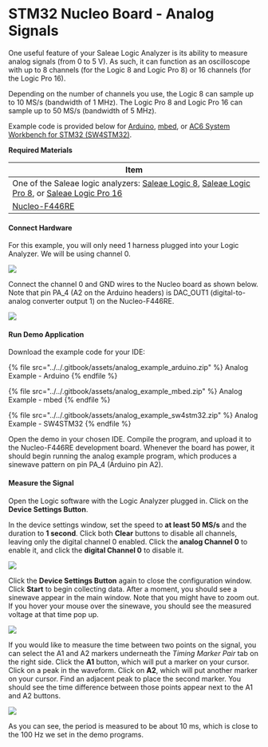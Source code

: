 # STM32 Nucleo Board - Analog Signals

One useful feature of your Saleae Logic Analyzer is its ability to measure analog signals (from 0 to 5 V). As such, it can function as an oscilloscope with up to 8 channels (for the Logic 8 and Logic Pro 8) or 16 channels (for the Logic Pro 16).

Depending on the number of channels you use, the Logic 8 can sample up to 10 MS/s (bandwidth of 1 MHz). The Logic Pro 8 and Logic Pro 16 can sample up to 50 MS/s (bandwidth of 5 MHz).

Example code is provided below for [Arduino](https://www.arduino.cc/), [mbed](https://os.mbed.com/), or [AC6 System Workbench for STM32 (SW4STM32)](http://www.openstm32.org/).

**Required Materials**

| Item                                                                                                                                                                                                                                                          |
| ------------------------------------------------------------------------------------------------------------------------------------------------------------------------------------------------------------------------------------------------------------- |
| One of the Saleae logic analyzers: [Saleae Logic 8](https://usd.saleae.com/products/saleae-logic-8), [Saleae Logic Pro 8](https://usd.saleae.com/products/saleae-logic-pro-8), or [Saleae Logic Pro 16](https://usd.saleae.com/products/saleae-logic-pro-16)​ |
| ​[Nucleo-F446RE](https://www.digikey.com/product-detail/en/stmicroelectronics/NUCLEO-F446RE/497-15882-ND/5347712)​                                                                                                                                            |

#### Connect Hardware <a href="#connect-hardware-1" id="connect-hardware-1"></a>

For this example, you will only need 1 harness plugged into your Logic Analyzer. We will be using channel 0.&#x20;

![](<../../.gitbook/assets/saleae\_harness\_1 (3) (3) (3) (3) (3) (2) (2).jpg>)

Connect the channel 0 and GND wires to the Nucleo board as shown below. Note that pin PA\_4 (A2 on the Arduino headers) is DAC\_OUT1 (digital-to-analog converter output 1) on the Nucleo-F446RE.

![](<../../.gitbook/assets/dac\_circuit\_fritzing (1).png>)

#### Run Demo Application <a href="#run-demo-application-1" id="run-demo-application-1"></a>

Download the example code for your IDE:

{% file src="../../.gitbook/assets/analog_example_arduino.zip" %}
Analog Example - Arduino
{% endfile %}

{% file src="../../.gitbook/assets/analog_example_mbed.zip" %}
Analog Example - mbed
{% endfile %}

{% file src="../../.gitbook/assets/analog_example_sw4stm32.zip" %}
Analog Example - SW4STM32
{% endfile %}

Open the demo in your chosen IDE. Compile the program, and upload it to the Nucleo-F446RE development board. Whenever the board has power, it should begin running the analog example program, which produces a sinewave pattern on pin PA\_4 (Arduino pin A2).

#### Measure the Signal <a href="#measure-the-signal" id="measure-the-signal"></a>

Open the Logic software with the Logic Analyzer plugged in. Click on the **Device Settings Button**.

In the device settings window, set the speed to **at least 50 MS/s** and the duration to **1 second**. Click both **Clear** buttons to disable all channels, leaving only the digital channel 0 enabled. Click the **analog Channel 0** to enable it, and click the **digital Channel 0** to disable it.

![](../../.gitbook/assets/screen\_12.png)

Click the **Device Settings Button** again to close the configuration window. Click **Start** to begin collecting data. After a moment, you should see a sinewave appear in the main window. Note that you might have to zoom out. If you hover your mouse over the sinewave, you should see the measured voltage at that time pop up.

![](../../.gitbook/assets/screen\_13.png)

If you would like to measure the time between two points on the signal, you can select the A1 and A2 markers underneath the _Timing Marker Pair_ tab on the right side. Click the **A1** button, which will put a marker on your cursor. Click on a peak in the waveform. Click on **A2**, which will put another marker on your cursor. Find an adjacent peak to place the second marker. You should see the time difference between those points appear next to the A1 and A2 buttons.

![](../../.gitbook/assets/screen\_14.png)

As you can see, the period is measured to be about 10 ms, which is close to the 100 Hz we set in the demo programs.
